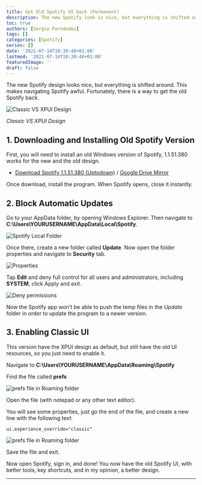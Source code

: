 ```yaml
---
title: Get Old Spotify UI back (Permanent)
description: The new Spotify look is nice, but everything is shifted around. This makes navigating Spotify awful. Fortunately, there is a way to get the old Spotify back.
toc: true
authors: [Sergio Fernández]
tags: []
categories: [Spotify]
series: []
date: '2021-07-14T10:30:48+01:00'
lastmod: '2021-07-14T10:30:48+01:00'
featuredImage: ''
draft: false
---
```

The new Spotify design looks nice, but everything is shifted around. This makes navigating Spotify awful. Fortunately, there is a way to get the old Spotify back.

<img src="/posts/images/spotify/classicVSxpui.png" alt="Classic VS XPUI Design" >

*Classic VS XPUI Design*

## 1. Downloading and Installing Old Spotify Version
First, you will need to install an old Windows version of Spotify, 1.1.51.380 works for the new and the old design.

* [Download Spotify 1.1.51.380 (Uptodown)](https://spotify.en.uptodown.com/windows/download/3173791) / [Google Drive Mirror](https://drive.google.com/file/d/1Le-xGlZvI9ZN9we46QSSU4mWgReXyBnm/view?usp=sharing)

Once download, install the program. When Spotify opens, close it instantly.

## 2. Block Automatic Updates

Go to your AppData folder, by opening Windows Explorer. Then navigate to **C:\Users\YOURUSERNAME\AppData\Local\Spotify**.

<img src="/posts/images/spotify/local.png" alt="Spotify Local Folder" >

Once there, create a new folder called **Update**. Now open the folder properties and navigate to **Security** tab.

<img src="/posts/images/spotify/props.png" alt="Properties" >

Tap **Edit** and deny full control for all users and administrators, including **SYSTEM**, click Apply and exit.

<img src="/posts/images/spotify/denying.png" alt="Deny permissions" >

Now the Spotify app won't be able to push the temp files in the *Update* folder in order to update the program to a newer version.

## 3. Enabling Classic UI

This version have the XPUI design as default, but still have the old UI resources, so you just need to enable it.

Navigate to **C:\Users\YOURUSERNAME\AppData\Roaming\Spotify**

Find the file called **prefs**

<img src="/posts/images/spotify/roaming_folder.png" alt="prefs file in Roaming folder" >

Open the file (with notepad or any other text editor).

You will see some properties, just go the end of the file, and create a new line with the following text:

```prefs
ui.experience_override="classic"
```

<img src="/posts/images/spotify/prefs.png" alt="prefs file in Roaming folder" >

Save the file and exit.

Now open Spotify, sign in, and done! You now have the old Spotify UI, with better tools, key shortcuts, and in my opinion, a better design.

-------
